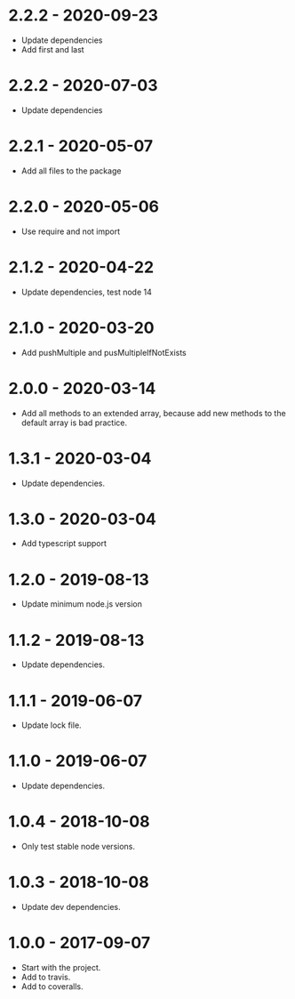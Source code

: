 2.2.2 - 2020-09-23
=====

* Update dependencies
* Add first and last

2.2.2 - 2020-07-03
=====

* Update dependencies

2.2.1 - 2020-05-07
=====

* Add all files to the package

2.2.0 - 2020-05-06
=====

* Use require and not import

2.1.2 - 2020-04-22
=====

* Update dependencies, test node 14

2.1.0 - 2020-03-20
=====

* Add pushMultiple and pusMultipleIfNotExists

2.0.0 - 2020-03-14
=====

* Add all methods to an extended array, because add new methods to the default array is bad practice.


1.3.1 - 2020-03-04
=====

* Update dependencies.

1.3.0 - 2020-03-04
=====

* Add typescript support

1.2.0 - 2019-08-13
=====

* Update minimum node.js version

1.1.2 - 2019-08-13
=====

* Update dependencies.

1.1.1 - 2019-06-07
=====

* Update lock file.

1.1.0 - 2019-06-07
=====

* Update dependencies.

1.0.4 - 2018-10-08
=====

* Only test stable node versions.

1.0.3 - 2018-10-08
=====

* Update dev dependencies.

1.0.0 - 2017-09-07
=====

* Start with the project.
* Add to travis.
* Add to coveralls.
